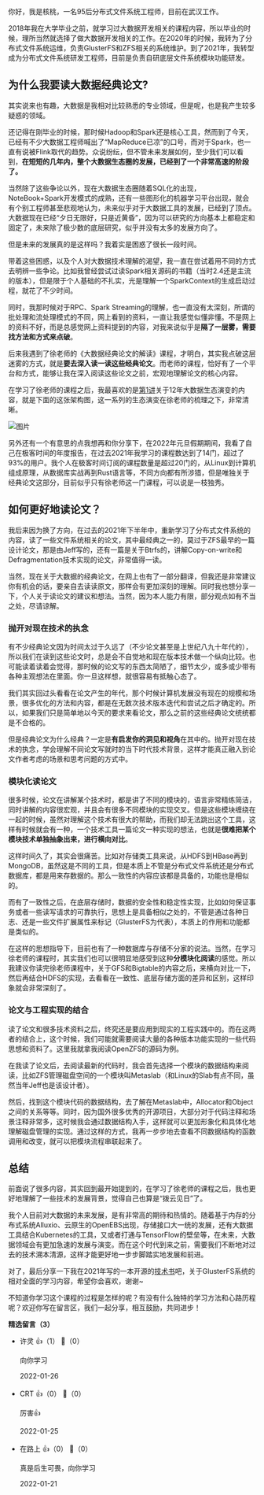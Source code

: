 你好，我是核桃，一名95后分布式文件系统工程师，目前在武汉工作。

2018年我在大学毕业之前，就学习过大数据开发相关的课程内容，所以毕业的时候，理所当然就选择了做大数据开发相关的工作。在2020年的时候，我转为了分布式文件系统运维，负责GlusterFS和ZFS相关的系统维护。到了2021年，我转型成为分布式文件系统研发工程师，目前是负责自研底层文件系统模块功能研发。

## **为什么我要读大数据经典论文?**

其实说来也有趣，大数据是我相对比较熟悉的专业领域，但是呢，也是我产生较多疑惑的领域。

还记得在刚毕业的时候，那时候Hadoop和Spark还是核心工具，然而到了今天，已经有不少大数据工程师喊出了“MapReduce已凉”的口号，而对于Spark，也一直有说被Flink取代的趋势。众说纷纭，但不管未来发展如何，至少我们可以看到，**在短短的几年内，整个大数据生态圈的发展，已经到了一个非常高速的阶段了。**

当然除了这些争论以外，现在大数据生态圈随着SQL化的出现，NoteBook+Spark开发模式的成熟，还有一些图形化的机器学习平台出现，就会有个别工程师甚至悲观地认为，未来似乎对于大数据工具的发展，已经到了顶点。大数据现在已经“夕日无限好，只是近黄昏”，因为可以研究的方向基本上都稳定和固定了，未来除了极少数的底层研究，似乎并没有太多的发展方向了。

但是未来的发展真的是这样吗？我着实是困惑了很长一段时间。

带着这些困惑，以及个人对大数据技术理解的渴望，我一直在尝试着用不同的方式去明辨一些争论。比如我曾经尝试过读Spark相关源码的书籍（当时2.4还是主流的版本），但是限于个人基础的不扎实，光是理解一个SparkContext的生成启动过程，就花了不少时间。

同时，我那时候对于RPC、Spark Streaming的理解，也一直没有太深刻，所谓的批处理和流处理模式的不同，网上看到的资料，一直让我感觉似懂非懂。不是网上的资料不好，而是总感觉网上资料提到的内容，对我来说似乎是**隔了一层雾，需要找方法和方式来点破**。

后来我遇到了徐老师的《大数据经典论文的解读》课程，才明白，其实我点破这层迷雾的方式，就是**要去深入读一读这些经典论文**。而老师的课程，恰好有了一个平台和方式，能够让我在深入阅读这些论文之前，宏观地理解论文的核心内容。

在学习了徐老师的课程之后，我最喜欢的是[第1讲](https://time.geekbang.org/column/article/418480)关于12年大数据生态演变的内容，就是下面的这张架构图，这一系列的生态演变在徐老师的梳理之下，非常清晰。

![图片](https://static001.geekbang.org/resource/image/ab/da/ab1c016f10e2454bbe72605c56fbdfda.jpg?wh=1920x1709)

另外还有一个有意思的点我想再和你分享下，在2022年元旦假期期间，我看了自己在极客时间的年度报告，在过去2021年我学习的课程数达到了14门，超过了93%的用户。我个人在极客时间订阅的课程数量是超过20门的，从Linux到计算机组成原理，从数据库实战再到Rust语言等，不同方向都有所涉猎，但是唯独关于经典论文这部分，目前似乎只有徐老师这一门课程，可以说是一枝独秀。

## **如何更好地读论文？**

我后来因为换了方向，在过去的2021年下半年中，重新学习了分布式文件系统的内容，读了一些文件系统相关的论文，其中最经典之一的，莫过于ZFS最早的一篇设计论文，那是由Jeff写的，还有一篇是关于Btrfs的，讲解Copy-on-write和Defragmentation技术实现的论文，非常值得一读。

当然，现在关于大数据的经典论文，在网上也有了一部分翻译，但我还是非常建议你有机会的话，要亲自去读读原文，那样会有更加深刻的理解。同时我也想分享一下，个人关于读论文的建议和想法。当然，因为本人能力有限，部分观点如有不当之处，尽请谅解。

### 抛开对现在技术的执念

有不少经典论文因为时间太过于久远了（不少论文甚至是上世纪八九十年代的），所以我们在读到这些论文时，总是会不自觉地和现在版本技术做一个纵向比较。也可能读着读着会觉得，那时候的论文写的东西太简陋了，细节太少，或多或少带有各种主观想法在里面。你一旦这样想，就很容易有抵触心态了。

我们其实回过头看看在论文产生的年代，那个时候计算机发展没有现在的规模和场景，很多优化的方法和内容，都是在无数次技术版本迭代和尝试之后才确定的。所以，如果我们只是简单地以今天的要求来看论文，那么之前的这些经典论文统统都是不合格的。

但是经典论文为什么经典？一定是**有启发你的洞见和视角**在其中的。抛开对现在技术的执念，学会理解不同论文写就时的当下时代技术背景，这样才能真正融入到论文作者考虑的场景和思考问题的方式中。

### 模块化读论文

很多时候，论文在讲解某个技术时，都是讲了不同的模块的，语言非常精练简洁，同时讲解的内容很宏观，并且会有很多不同模块的实现交叉。但是这些模块缠绕在一起的时候，虽然对理解这个技术有很大的帮助，而我们却无法跳出这个工具，这样有时候就会有一种，一个技术工具一篇论文一种实现的想法，也就是**很难把某个模块技术单独抽象出来，进行横向对比**。

这样时间久了，其实会很痛苦。比如对存储类工具来说，从HDFS到HBase再到MongoDB，虽然这是不同的工具，但是本质上不管是分布式文件系统还是分布式数据库，都是用来存数据的。那么一致性的内容应该都是具备的，功能也是相似的。

而有了一致性之后，在底层存储时，数据的安全性和稳定性实现，比如如何保证事务或者一些读写请求的可靠执行，思想上是具备相似之处的，不管是通过各种日志、还是一些文件扩展属性来标记（GlusterFS为代表），本质上的作用和功能都是类似的。

在这样的思想指导下，目前也有了一种数据库与存储不分家的说法。当然，在学习徐老师的课程时，其实我们也可以很明显地感受到这种**分模块化阅读**的感觉。所以我建议你读完徐老师课程中，关于GFS和Bigtable的内容之后，来横向对比一下，然后再结合HDFS的实现，去看看在一致性、底层存储方面的差异和区别，这样印象就会非常深刻了。

### 论文与工程实现的结合

读了论文和很多技术资料之后，终究还是要应用到现实的工程实践中的。而在这两者的结合上，这个时候，我们可能就需要阅读大量的各种版本功能实现的一些代码思想和资料了。这里我就拿我阅读OpenZFS的源码为例。

在我读了论文后，去阅读最新的代码时，我会首先选择一个模块的数据结构来阅读，比如ZFS管理磁盘空间的一个模块叫Metaslab（和Linux的Slab有点不同，虽然当年Jeff也是该设计者）。

然后，找到这个模块代码的数据结构，去了解在Metaslab中，Allocator和Object之间的关系等等。同时，因为国外很多优秀的开源项目，大部分对于代码注释和场景注释非常多，这时候我会通过数据结构入手，这样就可以更加形象化和具体化地理解磁盘管理的实现。通过这样的方式，我再一步步地去查看不同数据结构的函数调用和改变，就可以把模块流程串联起来了。

## **总结**

前面说了很多内容，其实回到最开始提到的，在学习了徐老师的课程之后，我也更好地理解了一些技术的发展背景，觉得自己也算是“拨云见日”了。

我个人目前对大数据的未来发展，是有非常高的期待和热情的。随着基于内存的分布式系统Alluxio、云原生的OpenEBS出现，存储接口大一统的发展，还有大数据工具结合Kubernetes的工具，又或者打通与TensorFlow的壁垒等，在未来，大数据领域会有更加急速的发展与演变。而在这个时代到来之前，需要我们不断地对过去的技术溯本清源，这样才能更好地一步步脚踏实地发展和前进。

对了，最后分享一下我在2021年写的一本开源的[技术书](https://github.com/httaotao/glusterfs-book)吧，关于GlusterFS系统的相对全面的学习内容，希望你会喜欢，谢谢~

不知道你学习这个课程的过程是怎样的呢？有没有什么独特的学习方法和心路历程呢？欢迎你写在留言区，我们一起分享，相互鼓励，共同进步！
<div><strong>精选留言（3）</strong></div><ul>
<li><span>许灵</span> 👍（1） 💬（0）<p>向你学习</p>2022-01-26</li><br/><li><span>CRT</span> 👍（0） 💬（0）<p>厉害👍</p>2022-01-25</li><br/><li><span>在路上</span> 👍（0） 💬（0）<p>真是后生可畏，向你学习</p>2022-01-21</li><br/>
</ul>